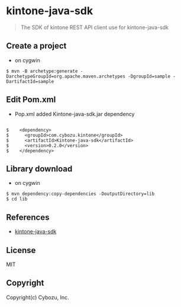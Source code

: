 # kintone-java-sdk

> The SDK of kintone REST API client use for kintone-java-sdk

## Create a project

- on cygwin

```bashshell
$ mvn -B archetype:generate -DarchetypeGroupId=org.apache.maven.archetypes -DgroupId=sample -DartifactId=sample
```

## Edit Pom.xml

- Pop.xml added Kintone-java-sdk.jar dependency

```bashshell

$    <dependency>
$      <groupId>com.cybozu.kintone</groupId>
$      <artifactId>Kintone-java-sdk</artifactId>
$      <version>0.2.0</version>
$    </dependency>
```

## Library download

- on cygwin

```bashshell
$ mvn dependency:copy-dependencies -DoutputDirectory=lib
$ cd lib
```

## References

- [kintone-java-sdk](https://kintone.github.io/kintone-java-sdk/)


## License


MIT

## Copyright

Copyright(c) Cybozu, Inc.
